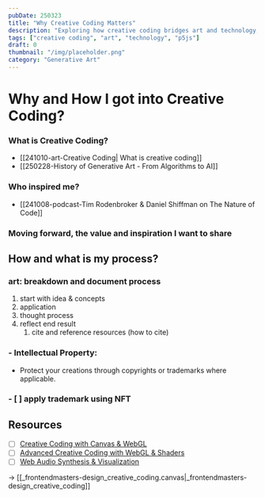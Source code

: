 ```yaml
---
pubDate: 250323
title: "Why Creative Coding Matters"
description: "Exploring how creative coding bridges art and technology, fostering innovation and new forms of digital expression."
tags: ["creative coding", "art", "technology", "p5js"]
draft: 0
thumbnail: "/img/placeholder.png"
category: "Generative Art"
---
```


# Why and How I got into Creative Coding?


### What is Creative Coding?
- [[241010-art-Creative Coding| What is creative coding]]
- [[250228-History of Generative Art - From Algorithms to AI]]

### Who inspired me?
- [[241008-podcast-Tim Rodenbroker & Daniel Shiffman on The Nature of Code]]

### Moving forward, the value and inspiration I want to share


## How and what is my process?

### art: breakdown and document process
1. start with idea & concepts
2. application
3. thought process
4. reflect end result
	1. cite and reference resources (how to cite)

### - **Intellectual Property:**

- Protect your creations through copyrights or trademarks where applicable.
### - [ ] apply trademark using NFT

## Resources

- [ ] [Creative Coding with Canvas & WebGL](https://frontendmasters.com/courses/canvas-webgl/)
- [ ] [Advanced Creative Coding with WebGL & Shaders](https://frontendmasters.com/courses/webgl-shaders/)
- [ ] [Web Audio Synthesis & Visualization](https://frontendmasters.com/courses/web-audio/)

-> [[_frontendmasters-design_creative_coding.canvas|_frontendmasters-design_creative_coding]]

